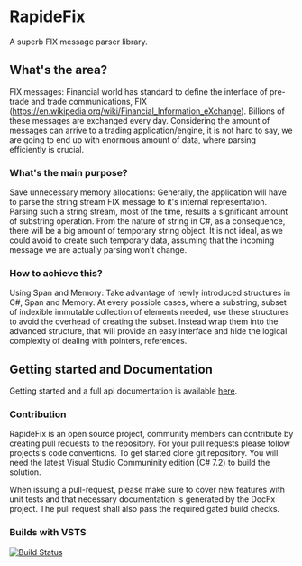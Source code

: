 
# RapideFix
A superb FIX message parser library.

## What's the area?
FIX messages: Financial world has standard to define the interface of pre-trade and trade communications, FIX (https://en.wikipedia.org/wiki/Financial_Information_eXchange). Billions of these messages are exchanged every day. Considering the amount of messages can arrive to a trading application/engine, it is not hard to say, we are going to end up with enormous amount of data, where parsing efficiently is crucial.

### What's the main purpose?
Save unnecessary memory allocations: Generally, the application will have to parse the string stream FIX message to it's internal representation. Parsing such a string stream, most of the time, results a significant amount of substring operation. From the nature of string in C#, as a consequence, there will be a big amount of temporary string object. It is not ideal, as we could avoid to create such temporary data, assuming that the incoming message we are actually parsing won't change.

### How to achieve this?
Using Span<T> and Memory<T>: Take advantage of newly introduced structures in C#, Span<T> and Memory<T>. At every possible cases, where a substring, subset of indexible immutable collection of elements needed, use these structures to avoid the overhead of creating the subset. Instead wrap them into the advanced structure, that will provide an easy interface and hide the logical complexity of dealing with pointers, references.

## Getting started and Documentation

Getting started and a full api documentation is available [here](https://danubedev.github.io/rapidefix/docs/index.html).

### Contribution

RapideFix is an open source project, community members can contribute by creating pull requests to the repository. For your pull requests please follow projects's code conventions.
To get started clone git repository. You will need the latest Visual Studio Communinity edition (C# 7.2) to build the solution. 

When issuing a pull-request, please make sure to cover new features with unit tests and that necessary documentation is generated by the DocFx project. The pull request shall also pass the required gated build checks.

### Builds with VSTS

[![Build Status](https://ladeak.visualstudio.com/_apis/public/build/definitions/5533bb9d-95cb-4aa5-948b-8aa740533fb5/2/badge)](https://ladeak.visualstudio.com/danubeDev/_build/index?definitionId=2)





